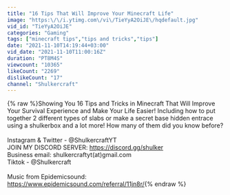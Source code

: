 ```yaml
---
title: "16 Tips That Will Improve Your Minecraft Life"
image: "https:\/\/i.ytimg.com\/vi\/TieYyA2OiJE\/hqdefault.jpg"
vid_id: "TieYyA2OiJE"
categories: "Gaming"
tags: ["minecraft tips","tips and tricks","tips"]
date: "2021-11-10T14:19:44+03:00"
vid_date: "2021-11-10T11:00:16Z"
duration: "PT8M4S"
viewcount: "10365"
likeCount: "2269"
dislikeCount: "17"
channel: "Shulkercraft"
---
```

{% raw %}Showing You 16 Tips and Tricks in Minecraft That Will Improve Your Survival Experience and Make Your Life Easier! Including how to put together 2 different types of slabs or make a secret base hidden entrace using a shulkerbox and a lot more! How many of them did you know before?<br /><br />Instagram &amp; Twitter - @ShulkercraftYT<br />JOIN MY DISCORD SERVER: <a rel="nofollow" target="blank" href="https://discord.gg/shulker">https://discord.gg/shulker</a><br />Business email: shulkercraftyt(at)gmail.com<br />Tiktok - @Shulkercraft<br /><br />Music from Epidemicsound: <a rel="nofollow" target="blank" href="https://www.epidemicsound.com/referral/11jn8r/">https://www.epidemicsound.com/referral/11jn8r/</a>{% endraw %}
